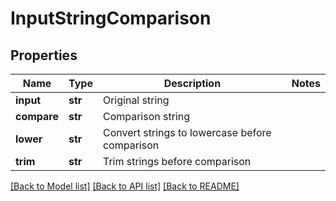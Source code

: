# InputStringComparison

## Properties
Name | Type | Description | Notes
------------ | ------------- | ------------- | -------------
**input** | **str** | Original string | 
**compare** | **str** | Comparison string | 
**lower** | **str** | Convert strings to lowercase before comparison | 
**trim** | **str** | Trim strings before comparison | 

[[Back to Model list]](../README.md#documentation-for-models) [[Back to API list]](../README.md#documentation-for-api-endpoints) [[Back to README]](../README.md)


